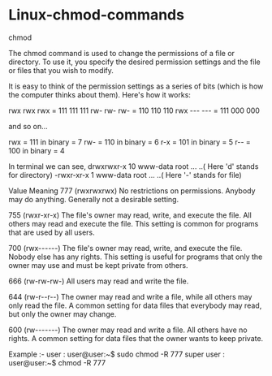Linux-chmod-commands
====================
chmod

The chmod command is used to change the permissions of a file or directory. To use it, you specify the desired permission settings and the file or files that you wish to modify.

It is easy to think of the permission settings as a series of bits (which is how the computer thinks about them). Here's how it works:

rwx rwx rwx = 111 111 111
rw- rw- rw- = 110 110 110
rwx --- --- = 111 000 000

and so on...

rwx = 111 in binary = 7
rw- = 110 in binary = 6
r-x = 101 in binary = 5
r-- = 100 in binary = 4

In terminal we can see,
  drwxrwxr-x 10 www-data root ... ..( Here 'd' stands for directory)
  -rwxr-xr-x  1 www-data root ... ..( Here '-' stands for file)  
  
Value	Meaning
777   (rwxrwxrwx) No restrictions on permissions. Anybody may do anything. Generally not a desirable setting.

755   (rwxr-xr-x) The file's owner may read, write, and execute the file. All others may read and execute the file. This setting is common for programs that are used by all users.

700   (rwx------) The file's owner may read, write, and execute the file. Nobody else has any rights. This setting is useful for programs that only the owner may use and must be kept private from others.

666   (rw-rw-rw-) All users may read and write the file.

644   (rw-r--r--) The owner may read and write a file, while all others may only read the file. A common setting for data files that everybody may read, but only the owner may change.

600   (rw-------) The owner may read and write a file. All others have no rights. A common setting for data files that the owner wants to keep private.

Example :-
  user :
  user@user:~$ sudo chmod -R 777 
  super user :
  user@user:~$ chmod -R 777
    


  
  
